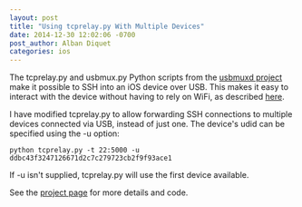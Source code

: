 ```yaml
---
layout: post
title: "Using tcprelay.py With Multiple Devices"
date: 2014-12-30 12:02:06 -0700
post_author: Alban Diquet
categories: ios
---
```


The tcprelay.py and usbmux.py Python scripts from the [usbmuxd project][usbmuxd-gh] make it possible to SSH into an iOS device over USB. This makes it easy to interact with the device without having to rely on WiFi, as described [here][ssh-wiki].

I have modified tcprelay.py to allow forwarding SSH connections to multiple devices connected via USB, instead of just one. The device's udid can be specified using the -u option:

    python tcprelay.py -t 22:5000 -u ddbc43f3247126671d2c7c279723cb2f9f93ace1

 If -u isn't supplied, tcprelay.py will use the first device available.

 See the [project page][project-page] for more details and code.


[usbmuxd-gh]: https://github.com/libimobiledevice/usbmuxd
[project-page]: https://github.com/nabla-c0d3/tcprelay
[ssh-wiki]: http://iphonedevwiki.net/index.php/SSH_Over_USB
